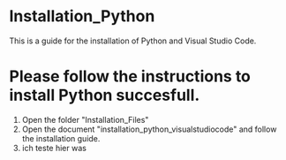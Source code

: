 # Installation_Python
This is a guide for the installation of Python and Visual Studio Code.

# Please follow the instructions to install Python succesfull.

1. Open the folder "Installation_Files"
2. Open the document "installation_python_visualstudiocode" and follow the installation guide.
3. ich teste hier was
